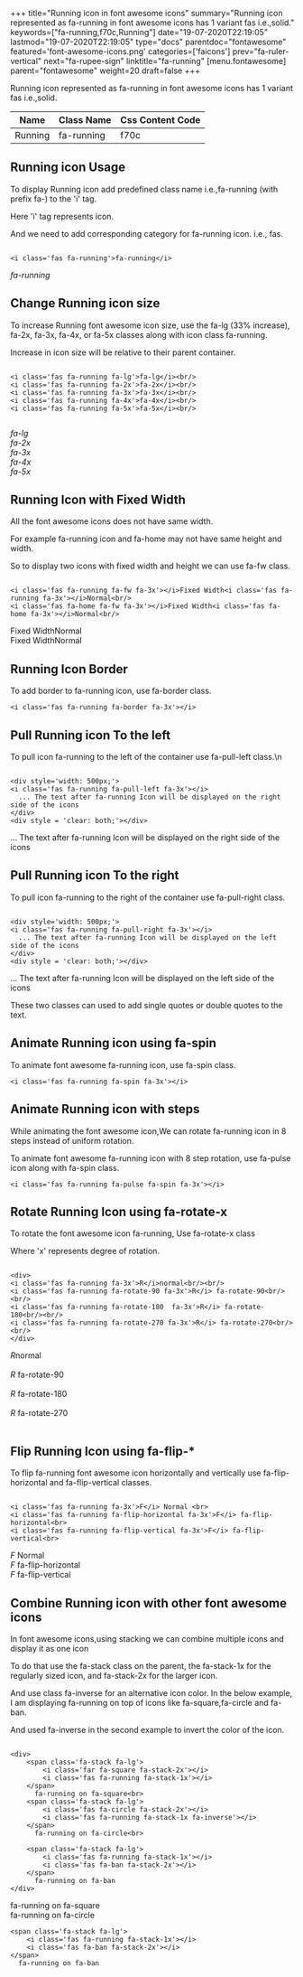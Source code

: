 +++
title="Running icon in font awesome icons"
summary="Running icon represented as fa-running in font awesome icons has 1 variant fas i.e.,solid."
keywords=["fa-running,f70c,Running"]
date="19-07-2020T22:19:05"
lastmod="19-07-2020T22:19:05"
type="docs"
parentdoc="fontawesome"
featured='font-awesome-icons.png'
categories=['faicons']
prev="fa-ruler-vertical"
next="fa-rupee-sign"
linktitle="fa-running"
[menu.fontawesome]
parent="fontawesome"
weight=20
draft=false
+++


Running icon represented as fa-running in font awesome icons has 1 variant fas i.e.,solid.

<div class='table-responsive'><table class='table'><thead><tr><th>Name</th><th>Class Name</th><th>Css Content Code</th></tr></thead><tbody><tr><td>Running</td><td>fa-running</td><td>f70c</td></tr></tbody></table></div>



## Running icon Usage

To display Running icon add predefined class name i.e.,fa-running (with prefix fa-) to the 'i' tag.

Here 'i' tag represents icon.

And we need to add corresponding category for fa-running icon. i.e., fas.


```

<i class='fas fa-running'>fa-running</i>
```

<i class='fas fa-running'>fa-running</i>




## Change Running icon size
To increase Running font awesome icon size, use the fa-lg (33% increase), fa-2x, fa-3x, fa-4x, or fa-5x classes along with icon class fa-running.

Increase in icon size will be relative to their parent container. 

```

<i class='fas fa-running fa-lg'>fa-lg</i><br/>
<i class='fas fa-running fa-2x'>fa-2x</i><br/>
<i class='fas fa-running fa-3x'>fa-3x</i><br/>
<i class='fas fa-running fa-4x'>fa-4x</i><br/>
<i class='fas fa-running fa-5x'>fa-5x</i><br/>
            
```

<i class='fas fa-running fa-lg'>fa-lg</i><br/>
<i class='fas fa-running fa-2x'>fa-2x</i><br/>
<i class='fas fa-running fa-3x'>fa-3x</i><br/>
<i class='fas fa-running fa-4x'>fa-4x</i><br/>
<i class='fas fa-running fa-5x'>fa-5x</i><br/>
            



## Running Icon with Fixed Width 

All the font awesome icons does not have same width.

For example fa-running icon and fa-home may not have same height and width.

So to display two icons with fixed width and height we can use fa-fw class.


```

<i class='fas fa-running fa-fw fa-3x'></i>Fixed Width<i class='fas fa-running fa-3x'></i>Normal<br/>
<i class='fas fa-home fa-fw fa-3x'></i>Fixed Width<i class='fas fa-home fa-3x'></i>Normal<br/>
```

<i class='fas fa-running fa-fw fa-3x'></i>Fixed Width<i class='fas fa-running fa-3x'></i>Normal<br/>
<i class='fas fa-home fa-fw fa-3x'></i>Fixed Width<i class='fas fa-home fa-3x'></i>Normal<br/>



## Running Icon Border 

To add border to fa-running icon, use fa-border class.


```
<i class='fas fa-running fa-border fa-3x'></i>

```
<i class='fas fa-running fa-border fa-3x'></i>





## Pull Running icon To the left

To pull icon fa-running to the left of the container use fa-pull-left class.\n

```

<div style='width: 500px;'>
<i class='fas fa-running fa-pull-left fa-3x'></i>
  ... The text after fa-running Icon will be displayed on the right side of the icons
</div>
<div style = 'clear: both;'></div>
```

<div style='width: 500px;'>
<i class='fas fa-running fa-pull-left fa-3x'></i>
  ... The text after fa-running Icon will be displayed on the right side of the icons
</div>
<div style = 'clear: both;'></div>




## Pull Running icon To the right
To pull icon fa-running to the right of the container use fa-pull-right class.

```

<div style='width: 500px;'>
<i class='fas fa-running fa-pull-right fa-3x'></i>
  ... The text after fa-running Icon will be displayed on the left side of the icons
</div>
<div style = 'clear: both;'></div>
```

<div style='width: 500px;'>
<i class='fas fa-running fa-pull-right fa-3x'></i>
  ... The text after fa-running Icon will be displayed on the left side of the icons
</div>
<div style = 'clear: both;'></div>

These two classes can used to add single quotes or double quotes to the text.


## Animate Running icon using fa-spin
To animate font awesome fa-running icon, use fa-spin class.

```
<i class='fas fa-running fa-spin fa-3x'></i>
```
<i class='fas fa-running fa-spin fa-3x'></i>




## Animate Running icon with steps
While animating the font awesome icon,We can rotate fa-running icon in 8 steps instead of uniform rotation.

To animate font awesome fa-running icon with 8 step rotation, use fa-pulse icon along with fa-spin class.


```
<i class='fas fa-running fa-pulse fa-spin fa-3x'></i>

```
<i class='fas fa-running fa-pulse fa-spin fa-3x'></i>





## Rotate Running Icon using fa-rotate-x
To rotate the font awesome icon fa-running, Use fa-rotate-x class

Where 'x' represents degree of rotation.


```

<div>
<i class='fas fa-running fa-3x'>R</i>normal<br/><br/>
<i class='fas fa-running fa-rotate-90 fa-3x'>R</i> fa-rotate-90<br/><br/> 
<i class='fas fa-running fa-rotate-180  fa-3x'>R</i> fa-rotate-180<br/><br/> 
<i class='fas fa-running fa-rotate-270 fa-3x'>R</i> fa-rotate-270<br/><br/>
</div>
```

<div>
<i class='fas fa-running fa-3x'>R</i>normal<br/><br/>
<i class='fas fa-running fa-rotate-90 fa-3x'>R</i> fa-rotate-90<br/><br/> 
<i class='fas fa-running fa-rotate-180  fa-3x'>R</i> fa-rotate-180<br/><br/> 
<i class='fas fa-running fa-rotate-270 fa-3x'>R</i> fa-rotate-270<br/><br/>
</div>




## Flip Running Icon using fa-flip-*
To flip fa-running font awesome icon horizontally and vertically use fa-flip-horizontal and fa-flip-vertical classes. 

```

<i class='fas fa-running fa-3x'>F</i> Normal <br>
<i class='fas fa-running fa-flip-horizontal fa-3x'>F</i> fa-flip-horizontal<br>
<i class='fas fa-running fa-flip-vertical fa-3x'>F</i> fa-flip-vertical<br>
```

<i class='fas fa-running fa-3x'>F</i> Normal <br>
<i class='fas fa-running fa-flip-horizontal fa-3x'>F</i> fa-flip-horizontal<br>
<i class='fas fa-running fa-flip-vertical fa-3x'>F</i> fa-flip-vertical<br>




## Combine Running icon with other font awesome icons
In font awesome icons,using stacking we can combine multiple icons and display it as one icon 

To do that use the fa-stack class on the parent, the fa-stack-1x for the regularly sized icon, and fa-stack-2x for the larger icon.

And use class fa-inverse for an alternative icon color. 
In the below example, I am displaying fa-running on top of icons like fa-square,fa-circle and fa-ban.

And used fa-inverse in the second example to invert the color of the icon.

```

<div>
    <span class='fa-stack fa-lg'>
        <i class='far fa-square fa-stack-2x'></i>
        <i class='fas fa-running fa-stack-1x'></i>
    </span>
      fa-running on fa-square<br>
    <span class='fa-stack fa-lg'>
        <i class='fas fa-circle fa-stack-2x'></i>
        <i class='fas fa-running fa-stack-1x fa-inverse'></i>
    </span>
      fa-running on fa-circle<br>

    <span class='fa-stack fa-lg'>
        <i class='fas fa-running fa-stack-1x'></i>
        <i class='fas fa-ban fa-stack-2x'></i>
    </span>
      fa-running on fa-ban
</div>
```

<div>
    <span class='fa-stack fa-lg'>
        <i class='far fa-square fa-stack-2x'></i>
        <i class='fas fa-running fa-stack-1x'></i>
    </span>
      fa-running on fa-square<br>
    <span class='fa-stack fa-lg'>
        <i class='fas fa-circle fa-stack-2x'></i>
        <i class='fas fa-running fa-stack-1x fa-inverse'></i>
    </span>
      fa-running on fa-circle<br>

    <span class='fa-stack fa-lg'>
        <i class='fas fa-running fa-stack-1x'></i>
        <i class='fas fa-ban fa-stack-2x'></i>
    </span>
      fa-running on fa-ban
</div>






